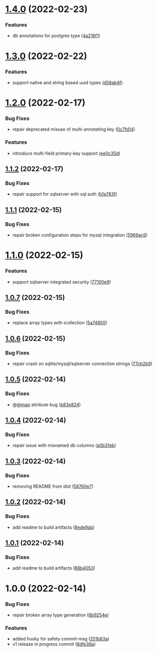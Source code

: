 # [1.4.0](https://github.com/iiian/prisma-generator-entityframework/compare/v1.3.0...v1.4.0) (2022-02-23)


### Features

* db annotations for postgres type ([4a216f1](https://github.com/iiian/prisma-generator-entityframework/commit/4a216f132f22a8684be0398ac0f13264f29c4746))

# [1.3.0](https://github.com/iiian/prisma-generator-entityframework/compare/v1.2.0...v1.3.0) (2022-02-22)


### Features

* support native and string based uuid types ([d58ab4f](https://github.com/iiian/prisma-generator-entityframework/commit/d58ab4fb819d65070ff6bd5b212b03cf8fca8659))

# [1.2.0](https://github.com/iiian/prisma-generator-entityframework/compare/v1.1.2...v1.2.0) (2022-02-17)


### Bug Fixes

* repair deprecated misuse of multi-annotating key ([0c7fd14](https://github.com/iiian/prisma-generator-entityframework/commit/0c7fd14db9c8661e11ba9265e6a65a9454c4bbf8))


### Features

* introduce multi-field primary-key support ([ee0c35d](https://github.com/iiian/prisma-generator-entityframework/commit/ee0c35db39b26dcae4f29f1f9371728735d347e8))

## [1.1.2](https://github.com/iiian/prisma-generator-entityframework/compare/v1.1.1...v1.1.2) (2022-02-17)


### Bug Fixes

* repair support for sqlserver with sql auth ([b1a783f](https://github.com/iiian/prisma-generator-entityframework/commit/b1a783fd6228fd23e56765ec83b12d9247a12466))

## [1.1.1](https://github.com/iiian/prisma-generator-entityframework/compare/v1.1.0...v1.1.1) (2022-02-15)


### Bug Fixes

* repair broken configuration steps for mysql integration ([5969ac6](https://github.com/iiian/prisma-generator-entityframework/commit/5969ac62d7df4e321a6c7abe50a22b96675b05ff))

# [1.1.0](https://github.com/iiian/prisma-generator-entityframework/compare/v1.0.7...v1.1.0) (2022-02-15)


### Features

* support sqlserver integrated security ([77100e9](https://github.com/iiian/prisma-generator-entityframework/commit/77100e995be56e2315575be0913b5416f52e26df))

## [1.0.7](https://github.com/iiian/prisma-generator-entityframework/compare/v1.0.6...v1.0.7) (2022-02-15)


### Bug Fixes

* replace array types with icollection ([5a74850](https://github.com/iiian/prisma-generator-entityframework/commit/5a748507658b269698af72e68cc4a56fa559fc45))

## [1.0.6](https://github.com/iiian/prisma-generator-entityframework/compare/v1.0.5...v1.0.6) (2022-02-15)


### Bug Fixes

* repair crash on sqlite/mysql/sqlserver connection strings ([77cb2b9](https://github.com/iiian/prisma-generator-entityframework/commit/77cb2b9e5291c47c736aa78b705f6415fa0aea59))

## [1.0.5](https://github.com/iiian/prisma-generator-entityframework/compare/v1.0.4...v1.0.5) (2022-02-14)


### Bug Fixes

* @[@map](https://github.com/map) attribute bug ([b83e824](https://github.com/iiian/prisma-generator-entityframework/commit/b83e8242ad64ad7e217f55612dbedf1247bda6a8))

## [1.0.4](https://github.com/iiian/prisma-generator-entityframework/compare/v1.0.3...v1.0.4) (2022-02-14)


### Bug Fixes

* repair issue with misnamed db columns ([a0b31eb](https://github.com/iiian/prisma-generator-entityframework/commit/a0b31ebdcb9a72cc5eab79677a38c12977cef1a9))

## [1.0.3](https://github.com/iiian/prisma-generator-entityframework/compare/v1.0.2...v1.0.3) (2022-02-14)


### Bug Fixes

* removing README from dist ([58760e7](https://github.com/iiian/prisma-generator-entityframework/commit/58760e75464f024ecdd9ca5f9f34b8482cd47848))

## [1.0.2](https://github.com/iiian/prisma-generator-entityframework/compare/v1.0.1...v1.0.2) (2022-02-14)


### Bug Fixes

* add readme to build artifacts ([8ede9ab](https://github.com/iiian/prisma-generator-entityframework/commit/8ede9ab42c36f11b9b90a8b72d34e2dd13a6b23b))

## [1.0.1](https://github.com/iiian/prisma-generator-entityframework/compare/v1.0.0...v1.0.1) (2022-02-14)


### Bug Fixes

* add readme to build artifacts ([88b4053](https://github.com/iiian/prisma-generator-entityframework/commit/88b4053a11ea555add81f9d063518fe31421e4df))

# 1.0.0 (2022-02-14)


### Bug Fixes

* repair broken array type generation ([6b9254e](https://github.com/iiian/prisma-generator-entityframework/commit/6b9254ec99f0b95b92185a9badbc2e3654b8d540))


### Features

* added husky for safety commit-msg ([251b83a](https://github.com/iiian/prisma-generator-entityframework/commit/251b83a8ea1655cf0fb3d1247d95ec3ad81429ab))
* v1 release in progress commit ([8dfe36a](https://github.com/iiian/prisma-generator-entityframework/commit/8dfe36ac5c742c4151fca7f2fb94bb12b04f7bb5))
